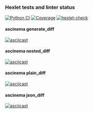 ### Hexlet tests and linter status
[![Python CI](https://github.com/Habited/python-project-50/actions/workflows/pyci.yml/badge.svg)](https://github.com/Habited/python-project-50/actions/workflows/pyci.yml)
[![Coverage](https://sonarcloud.io/api/project_badges/measure?project=Habited_python-project-50&metric=coverage)](https://sonarcloud.io/summary/new_code?id=Habited_python-project-50)
[![hexlet-check](https://github.com/Habited/python-project-50/actions/workflows/hexlet-check.yml/badge.svg)](https://github.com/Habited/python-project-50/actions/workflows/hexlet-check.yml)


#### ascinema generate_diff
[![asciicast](https://asciinema.org/a/QP0mOrESNRu3byHMIFUjm5A1I.svg)](https://asciinema.org/a/QP0mOrESNRu3byHMIFUjm5A1I)

#### ascinema nested_diff
[![asciicast](https://asciinema.org/a/BOah62DLDGBWYuo73r01ZY4L9.svg)](https://asciinema.org/a/BOah62DLDGBWYuo73r01ZY4L9)

#### ascinema plain_diff
[![asciicast](https://asciinema.org/a/Jmfhk6OsD8kRgPBJbsyz6cchU.svg)](https://asciinema.org/a/Jmfhk6OsD8kRgPBJbsyz6cchU)

#### ascinema json_diff
[![asciicast](https://asciinema.org/a/zvbvGyfWC6g795okQT3igflUo.svg)](https://asciinema.org/a/zvbvGyfWC6g795okQT3igflUo)


